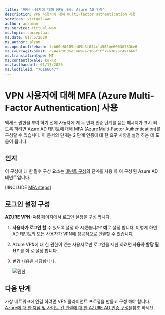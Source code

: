```yaml
---
title: 'VPN 사용자에 대해 MFA 사용: Azure AD 인증'
description: VPN 사용자에 대해 multi-factor authentication 사용
services: virtual-wan
author: anzaman
ms.service: virtual-wan
ms.topic: conceptual
ms.date: 01/16/2020
ms.author: alzam
ms.openlocfilehash: fcb60e80189da89b3f634c14582be606307536e6
ms.sourcegitcommit: d29e7d0235dc9650ac2b6f2ff78a3625c491bbbf
ms.translationtype: MT
ms.contentlocale: ko-KR
ms.lasthandoff: 01/17/2020
ms.locfileid: "76166647"
---
```

# <a name="enable-azure-multi-factor-authentication-mfa-for-vpn-users"></a>VPN 사용자에 대해 MFA (Azure Multi-Factor Authentication) 사용

액세스 권한을 부여 하기 전에 사용자에 게 두 번째 인증 단계를 묻는 메시지가 표시 되도록 하려면 Azure AD 테넌트에 대해 MFA (Azure Multi-Factor Authentication)를 구성할 수 있습니다. 이 문서의 단계는 2 단계 인증에 대 한 요구 사항을 설정 하는 데 도움이 됩니다.

## <a name="prereq"></a>인지

이 구성에 대 한 필수 구성 요소는 [테넌트 구성](openvpn-azure-ad-tenant.md)의 단계를 사용 하 여 구성 된 Azure AD 테넌트입니다.

[!INCLUDE [MFA steps](../../includes/vpn-gateway-vwan-openvpn-azure-ad-mfa.md)]

## <a name="enablesign"></a>로그인 설정 구성

**AZURE VPN-속성** 페이지에서 로그인 설정을 구성 합니다.

1. **사용자가 로그인 할** 수 있도록 설정 하 시겠습니까? **예**로 설정 합니다. 이렇게 하면 AD 테넌트의 모든 사용자가 VPN에 성공적으로 연결할 수 있습니다.
2. Azure VPN에 대 한 권한이 있는 사용자로만 로그인을 제한 하려면 **사용자 할당 필요?** 를 **예** 로 설정 합니다.
3. 변경 내용을 저장합니다.

   ![권한](./media/openvpn-azure-ad-mfa/user2.jpg)

## <a name="next-steps"></a>다음 단계

가상 네트워크에 연결 하려면 VPN 클라이언트 프로필을 만들고 구성 해야 합니다. [Azure에 대 한 지점 및 사이트 간 연결에 대 한 AZURE AD 인증 구성을](virtual-wan-point-to-site-azure-ad.md)참조 하세요.
